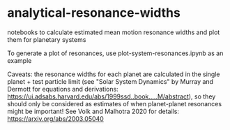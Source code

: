 # analytical-resonance-widths
notebooks to calculate estimated mean motion resonance widths and plot them for planetary systems

To generate a plot of resonances, use plot-system-resonances.ipynb as an example

Caveats: the resonance widths for each planet are calculated in the single planet + test particle limit
(see "Solar System Dynamics" by Murray and Dermott for equations and derivations: https://ui.adsabs.harvard.edu/abs/1999ssd..book.....M/abstract), 
so they should only be considered as estimates of when planet-planet resonances might be important!
See Volk and Malhotra 2020 for details: https://arxiv.org/abs/2003.05040
